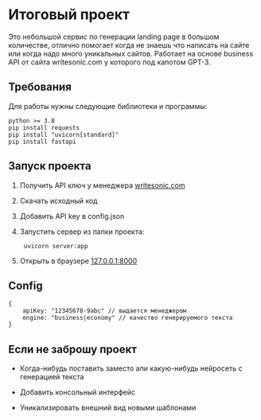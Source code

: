 # Итоговый проект

Это небольшой сервис по генерации landing page в большом количестве, отлично помогает когда не знаешь что написать на сайте или когда надо много уникальных сайтов. Работает на основе business API от сайта writesonic.com у которого под капотом GPT-3.

## Требования

Для работы нужны следующие библиотеки и программы:

    python >= 3.8
    pip install requests 
    pip install "uvicorn[standard]"
    pip install fastapi

## Запуск проекта

1. Получить API ключ у менеджера [writesonic.com](writesonic.com)

2. Скачать исходный код

3. Добавить API key в config.json

4. Запустить сервер из папки проекта:

        uvicorn server:app

5. Открыть в браузере [127.0.0.1:8000](http://127.0.0.1:8000/)

## Config

    {
        apiKey: "12345678-9abc" // выдается менеджером
        engine: "business|economy" // качество генерируемого текста
    }

## Если не заброшу проект

* Когда-нибудь поставить заместо апи какую-нибудь нейросеть с генерацией текста

* Добавить консольный интерфейс

* Уникализировать внешний вид новыми шаблонами